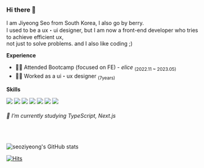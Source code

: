 ### Hi there 🍓

I am Jiyeong Seo from South Korea, I also go by berry.<br/>
I used to be a ux・ui designer, but I am now a front-end developer who tries to achieve efficient ux,<br/>
not just to solve problems. and I also like coding ;)

**Experience**
- 👩‍💻 Attended Bootcamp (focused on FE) - _elice_ <sub>(2022.11 ~ 2023.05)</sub>
- 👩‍🎨 Worked as a ui・ux designer  <sub>(7years)</sub>

**Skills**

<img src="https://img.shields.io/badge/html5-E34F26?style=flat-square&logo=html5&logoColor=white"> <img src="https://img.shields.io/badge/css-1572B6?style=flat-square&logo=css3&logoColor=white"> <img src="https://img.shields.io/badge/scss-CC6699?style=flat-square&logo=sass&logoColor=white"> <img src="https://img.shields.io/badge/javascript-F7DF1E?style=flat-square&logo=javascript&logoColor=black"> <img src="https://img.shields.io/badge/typescript-3178C6?style=flat-square&logo=typescript&logoColor=white"> <img src="https://img.shields.io/badge/react-61DAFB?style=flat-square&logo=react&logoColor=black"> <img src="https://img.shields.io/badge/figma-F24E1E?style=flat-square&logo=figma&logoColor=white">
<h6>🌱 I’m currently studying TypeScript, Next.js</h6>
<br />

![seoziyeong's GitHub stats](https://github-readme-stats.vercel.app/api?username=seoziyeong&include_all_commits=true&theme=graywhite&count_private=true&show_icons=true)

[![Hits](https://hits.seeyoufarm.com/api/count/incr/badge.svg?url=https%3A%2F%2Fgithub.com%2Fseoziyeong&count_bg=%23D3B6FF&title_bg=%23969696&icon=github.svg&icon_color=%23E7E7E7&title=GITHUB&edge_flat=true)](https://hits.seeyoufarm.com)
